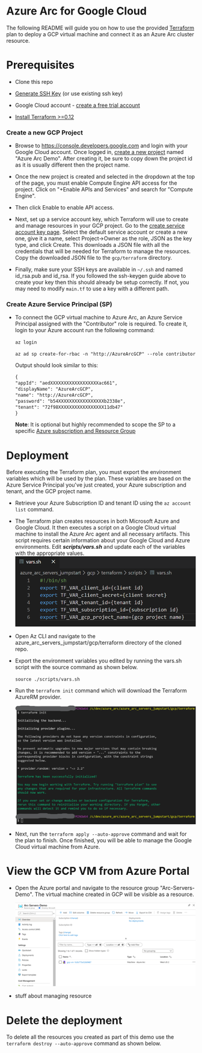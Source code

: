 # Azure Arc for Google Cloud

The following README will guide you on how to use the provided [Terraform](https://www.terraform.io/) plan to deploy a GCP virtual machine and connect it as an Azure Arc cluster resource.

# Prerequisites

* Clone this repo

* [Generate SSH Key](https://help.github.com/articles/generating-a-new-ssh-key-and-adding-it-to-the-ssh-agent/) (or use existing ssh key) 

* Google Cloud account - [create a free trial account](https://cloud.google.com/free)

* [Install Terraform >=0.12](https://learn.hashicorp.com/terraform/getting-started/install.html)

### Create a new GCP Project

* Browse to https://console.developers.google.com and login with your Google Cloud account. Once logged in, [create a new project](https://cloud.google.com/resource-manager/docs/creating-managing-projects) named "Azure Arc Demo". After creating it, be sure to copy down the project id as it is usually different then the project name.

    <!-- ![](../img/gcp/04.png) -->

* Once the new project is created and selected in the dropdown at the top of the page, you must enable Compute Engine API access for the project. Click on "+Enable APIs and Services" and search for "Compute Engine". 

    <!-- ![](../img/gcp/05.png) -->

* Then click Enable to enable API access.

    <!-- ![](../img/gcp/01.png) -->

* Next, set up a service account key, which Terraform will use to create and manage resources in your GCP project. Go to the [create service account key page](https://console.cloud.google.com/apis/credentials/serviceaccountkey). Select the default service account or create a new one, give it a name, select Project->Owner as the role, JSON as the key type, and click Create. This downloads a JSON file with all the credentials that will be needed for Terraform to manage the resources. Copy the downloaded JSON file to the ```gcp/terraform``` directory.

* Finally, make sure your SSH keys are available in ```~/.ssh``` and named id_rsa.pub and id_rsa. If you followed the ssh-keygen guide above to create your key then this should already be setup correctly. If not, you may need to modify ```main.tf``` to use a key with a different path.

### Create Azure Service Principal (SP)   

* To connect the GCP virtual machine to Azure Arc, an Azure Service Principal assigned with the "Contributor" role is required. To create it, login to your Azure account run the following command:

    ```az login```

    ```az ad sp create-for-rbac -n "http://AzureArcGCP" --role contributor```

    Output should look similar to this:

    ```
    {
    "appId": "aedXXXXXXXXXXXXXXXXXXac661",
    "displayName": "AzureArcGCP",
    "name": "http://AzureArcGCP",
    "password": "b54XXXXXXXXXXXXXXXXXb2338e",
    "tenant": "72f98XXXXXXXXXXXXXXXXX11db47"
    }
    ```

    **Note**: It is optional but highly recommended to scope the SP to a specific [Azure subscription and Resource Group](https://docs.microsoft.com/en-us/cli/azure/ad/sp?view=azure-cli-latest)

# Deployment

Before executing the Terraform plan, you must export the environment variables which will be used by the plan. These variables are based on the Azure Service Principal you've just created, your Azure subscription and tenant, and the GCP project name.

* Retrieve your Azure Subscription ID and tenant ID using the ```az account list``` command.

* The Terraform plan creates resources in both Microsoft Azure and Google Cloud. It then executes a script on a Google Cloud virtual machine to install the Azure Arc agent and all necessary artifacts. This script requires certain information about your Google Cloud and Azure environments. Edit ***scripts/vars.sh*** and update each of the variables with the appropriate values.
    ![](../img/gcp/06.png)

* Open Az CLI and navigate to the azure_arc_servers_jumpstart/gcp/terraform directory of the cloned repo.

* Export the environment variables you edited by running the vars.sh script with the source command as shown below.

    ```source ./scripts/vars.sh```

* Run the ```terraform init``` command which will download the Terraform AzureRM provider.

    ![](../img/gcp/08.png)

* Next, run the ```terraform apply --auto-approve``` command and wait for the plan to finish. Once finished, you will be able to manage the Google Cloud virtual machine from Azure.

# View the GCP VM from Azure Portal

* Open the Azure portal and navigate to the resource group "Arc-Servers-Demo". The virtual machine created in GCP will be visible as a resource.

    ![](../img/gcp/09.png)

* stuff about managing resource

# Delete the deployment

To delete all the resources you created as part of this demo use the ```terraform destroy --auto-approve``` command as shown below.